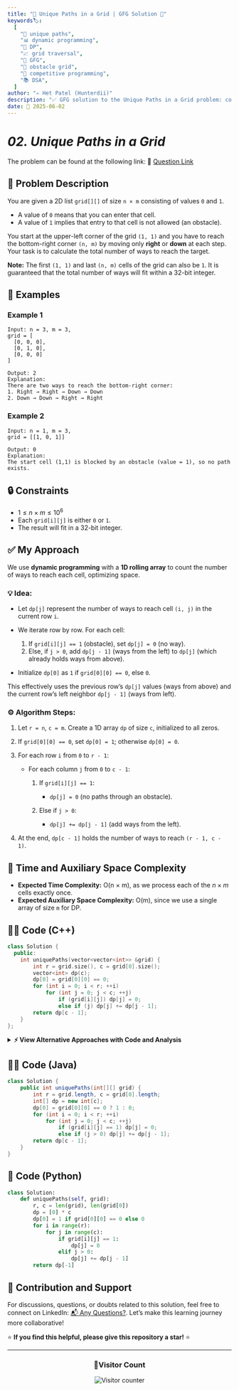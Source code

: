 ```yaml
---
title: "🚶 Unique Paths in a Grid | GFG Solution 🚧"
keywords🏷️:
  [
    "🚶 unique paths",
    "📊 dynamic programming",
    "🔄 DP",
    "📈 grid traversal",
    "📘 GFG",
    "🧩 obstacle grid",
    "🏁 competitive programming",
    "📚 DSA",
  ]
author: "✍️ Het Patel (Hunterdii)"
description: "✅ GFG solution to the Unique Paths in a Grid problem: count ways to traverse a grid with obstacles using optimized DP."
date: 📅 2025-06-02
---
```


# _02. Unique Paths in a Grid_

The problem can be found at the following link: 🔗 [Question Link](https://www.geeksforgeeks.org/problems/unique-paths-in-a-grid--170647/1)

## **🧩 Problem Description**

You are given a 2D list `grid[][]` of size `n × m` consisting of values `0` and `1`.

- A value of `0` means that you can enter that cell.
- A value of `1` implies that entry to that cell is not allowed (an obstacle).

You start at the upper-left corner of the grid `(1, 1)` and you have to reach the bottom-right corner `(n, m)` by moving only **right** or **down** at each step.
Your task is to calculate the total number of ways to reach the target.

**Note:** The first `(1, 1)` and last `(n, m)` cells of the grid can also be `1`. It is guaranteed that the total number of ways will fit within a 32-bit integer.

## **📘 Examples**

### Example 1

```
Input: n = 3, m = 3,
grid = [
  [0, 0, 0],
  [0, 1, 0],
  [0, 0, 0]
]
```

```
Output: 2
Explanation:
There are two ways to reach the bottom-right corner:
1. Right → Right → Down → Down
2. Down → Down → Right → Right
```

### Example 2

```
Input: n = 1, m = 3,
grid = [[1, 0, 1]]
```

```
Output: 0
Explanation:
The start cell (1,1) is blocked by an obstacle (value = 1), so no path exists.
```

## **🔒 Constraints**

- $1 \le n \times m \le 10^6$
- Each `grid[i][j]` is either `0` or `1`.
- The result will fit in a 32-bit integer.

## **✅ My Approach**

We use **dynamic programming** with a **1D rolling array** to count the number of ways to reach each cell, optimizing space.

### **💡 Idea:**

- Let `dp[j]` represent the number of ways to reach cell `(i, j)` in the current row `i`.
- We iterate row by row. For each cell:

  1. If `grid[i][j] == 1` (obstacle), set `dp[j] = 0` (no way).
  2. Else, if `j > 0`, add `dp[j - 1]` (ways from the left) to `dp[j]` (which already holds ways from above).

- Initialize `dp[0]` as `1` if `grid[0][0] == 0`, else `0`.

This effectively uses the previous row’s `dp[j]` values (ways from above) and the current row’s left neighbor `dp[j - 1]` (ways from left).

### **⚙️ Algorithm Steps:**

1. Let `r = n`, `c = m`. Create a 1D array `dp` of size `c`, initialized to all zeros.
2. If `grid[0][0] == 0`, set `dp[0] = 1`; otherwise `dp[0] = 0`.
3. For each row `i` from `0` to `r - 1`:

   - For each column `j` from `0` to `c - 1`:

     1. If `grid[i][j] == 1`:

        - `dp[j] = 0` (no paths through an obstacle).

     2. Else if `j > 0`:

        - `dp[j] += dp[j - 1]` (add ways from the left).

4. At the end, `dp[c - 1]` holds the number of ways to reach `(r - 1, c - 1)`.

## 📝 **Time and Auxiliary Space Complexity**

- **Expected Time Complexity:** O(n × m), as we process each of the $n \times m$ cells exactly once.
- **Expected Auxiliary Space Complexity:** O(m), since we use a single array of size `m` for DP.

## **🧑‍💻 Code (C++)**

```cpp
class Solution {
  public:
    int uniquePaths(vector<vector<int>> &grid) {
        int r = grid.size(), c = grid[0].size();
        vector<int> dp(c);
        dp[0] = grid[0][0] == 0;
        for (int i = 0; i < r; ++i)
            for (int j = 0; j < c; ++j)
                if (grid[i][j]) dp[j] = 0;
                else if (j) dp[j] += dp[j - 1];
        return dp[c - 1];
    }
};
```

<details>
<summary><b>⚡ View Alternative Approaches with Code and Analysis</b></summary>

## 📊 **2️⃣ 2D Dynamic Programming (Tabulation)**

We use a 2D `dp` array where `dp[i][j]` denotes number of ways to reach cell `(i,j)`.

### 💡 Algorithm Steps:

1. Initialize a 2D `dp` array of size `r × c` with zeros.
2. If `grid[0][0]` is not blocked, set `dp[0][0] = 1`.
3. For the first row and first column, set `dp[i][0]` and `dp[0][j]` to 1 if no obstacles block the path; else 0.
4. For each cell `(i, j)`, if no obstacle, set `dp[i][j] = dp[i-1][j] + dp[i][j-1]`.
5. Return `dp[r-1][c-1]`.

```cpp
class Solution {
  public:
    int uniquePaths(vector<vector<int>>& grid) {
        int r = grid.size(), c = grid[0].size();
        vector<vector<int>> dp(r, vector<int>(c, 0));
        if (grid[0][0]) return 0;
        dp[0][0] = 1;
        for (int i = 0; i < r; ++i)
            for (int j = 0; j < c; ++j)
                if (!grid[i][j]) {
                    if (i) dp[i][j] += dp[i - 1][j];
                    if (j) dp[i][j] += dp[i][j - 1];
                }
        return dp[r - 1][c - 1];
    }
};
```

### 📝 **Complexity Analysis:**

- **Time:** ⏱️ O(m × n)
- **Auxiliary Space:** 💾 O(m × n)

### ✅ **Why This Approach?**

- Simple and straightforward.
- Useful when readability is more important than space optimization.

## 📊 **3️⃣ In-Place Grid Modification**

Instead of using extra arrays, overwrite `grid` itself to store the count of paths.

### 💡 Algorithm Steps:

1. If `grid[0][0] == 1`, return 0 immediately.
2. Set `grid[0][0] = 1` to represent path count.
3. Update first row and column to carry forward path counts until obstacles are found.
4. For other cells, update `grid[i][j] = grid[i-1][j] + grid[i][j-1]` if not blocked; else 0.
5. Return `grid[r-1][c-1]`.

```cpp
class Solution {
  public:
    int uniquePaths(vector<vector<int>>& grid) {
        int r = grid.size(), c = grid[0].size();
        if (grid[0][0] == 1) return 0;
        grid[0][0] = 1;
        for (int j = 1; j < c; ++j)
            grid[0][j] = (grid[0][j] == 1 ? 0 : grid[0][j - 1]);
        for (int i = 1; i < r; ++i)
            grid[i][0] = (grid[i][0] == 1 ? 0 : grid[i - 1][0]);
        for (int i = 1; i < r; ++i)
            for (int j = 1; j < c; ++j)
                grid[i][j] = (grid[i][j] == 1 ? 0 : grid[i - 1][j] + grid[i][j - 1]);
        return grid[r - 1][c - 1];
    }
};
```

### 📝 **Complexity Analysis:**

- **Time:** ⏱️ O(m × n)
- **Auxiliary Space:** 💾 O(1)

### ✅ **Why This Approach?**

- No extra space is needed.
- Best when modifying the input grid is allowed.

## 📊 **4️⃣ Top-Down Recursion with Memoization**

Use recursion to explore paths from `(0,0)` to `(r-1,c-1)` and store results in a memo table to avoid recomputation.

### 💡 Algorithm Steps:

1. Use a 2D memo array initialized with -1.
2. Define recursive `dfs(i, j)` that:

   - Returns 0 if out of bounds or on an obstacle.
   - Returns 1 if at the start (0,0).
   - Otherwise returns sum of `dfs(i-1, j)` and `dfs(i, j-1)`.

3. Cache results to avoid recomputation.
4. Call `dfs(r-1, c-1)`.

```cpp
class Solution {
  public:
    int r, c;
    vector<vector<int>> memo;
    vector<vector<int>> *g;

    int dfs(int i, int j) {
        if (i < 0 || j < 0 || (*g)[i][j] == 1) return 0;
        if (i == 0 && j == 0) return 1;
        if (memo[i][j] != -1) return memo[i][j];
        int up = dfs(i - 1, j);
        int left = dfs(i, j - 1);
        return memo[i][j] = up + left;
    }

    int uniquePaths(vector<vector<int>>& grid) {
        g = &grid;
        r = grid.size(); c = grid[0].size();
        memo.assign(r, vector<int>(c, -1));
        return dfs(r - 1, c - 1);
    }
};
```

### 📝 **Complexity Analysis:**

- **Time:** ⏱️ O(m × n)
- **Auxiliary Space:** O(m × n) memo + O(m+n) recursion stack

### ✅ **Why This Approach?**

- Good for understanding recursion and memoization.
- Avoids unnecessary computation on blocked paths.

## 🆚 **🔍 Comparison of Approaches**

| 🚀 **Approach**                    | ⏱️ **Time Complexity** | 💾 **Space Complexity** | ✅ **Pros**                            | ⚠️ **Cons**                              |
| ---------------------------------- | ---------------------- | ----------------------- | -------------------------------------- | ---------------------------------------- |
| 🔢 **1D DP (Rolling Array)**       | 🟢 O(n × m)            | 🟢 O(m)                 | Space-optimized, easy implementation   | Slightly less intuitive than 2D DP       |
| 📊 **2D DP (Tabulation)**          | 🟢 O(n × m)            | 🟡 O(n × m)             | Very intuitive, straightforward        | High space usage for large grids         |
| 🏗️ **In-Place Grid Modification**  | 🟢 O(n × m)            | 🟢 O(1)                 | No extra space needed                  | Modifies input grid (side effect)        |
| 🔄 **Top-Down Memoized Recursion** | 🟢 O(n × m)            | 🔴 O(n × m) + recursion | Clear recursion logic with memoization | Extra stack space, overhead of recursion |

### 🏆 **Best Choice by Scenario**

| 🎯 **Scenario**                                      | 🥇 **Recommended Approach**    |
| ---------------------------------------------------- | ------------------------------ |
| 🏁 Memory-constrained, large grids                   | 🥇 1D DP Rolling Array         |
| 💻 Prioritize clarity and debugging                  | 🥈 2D DP Tabulation            |
| ⚡ Strict space limitation and can modify input grid | 🥉 In-Place Grid Modification  |
| 🔍 Learning recursion and memoization                | 🎖️ Top-Down Memoized Recursion |

</details>

## **🧑‍💻 Code (Java)**

```java
class Solution {
    public int uniquePaths(int[][] grid) {
        int r = grid.length, c = grid[0].length;
        int[] dp = new int[c];
        dp[0] = grid[0][0] == 0 ? 1 : 0;
        for (int i = 0; i < r; ++i)
            for (int j = 0; j < c; ++j)
                if (grid[i][j] == 1) dp[j] = 0;
                else if (j > 0) dp[j] += dp[j - 1];
        return dp[c - 1];
    }
}
```

## **🐍 Code (Python)**

```python
class Solution:
    def uniquePaths(self, grid):
        r, c = len(grid), len(grid[0])
        dp = [0] * c
        dp[0] = 1 if grid[0][0] == 0 else 0
        for i in range(r):
            for j in range(c):
                if grid[i][j] == 1:
                    dp[j] = 0
                elif j > 0:
                    dp[j] += dp[j - 1]
        return dp[-1]
```

## 🧠 Contribution and Support

For discussions, questions, or doubts related to this solution, feel free to connect on LinkedIn: [📬 Any Questions?](https://www.linkedin.com/in/patel-hetkumar-sandipbhai-8b110525a/). Let’s make this learning journey more collaborative!

⭐ **If you find this helpful, please give this repository a star!** ⭐

---

<div align="center">
  <h3><b>📍Visitor Count</b></h3>
</div>

<p align="center">
  <img src="https://visitor-badge.laobi.icu/badge?page_id=Hunterdii.GeeksforGeeks-POTD" alt="Visitor counter" />
</p>
